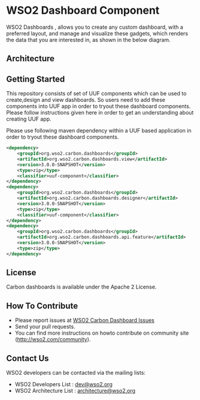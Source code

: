 # WSO2 Dashboard Component

WSO2 Dashboards , allows you to create any custom dashboard, with a preferred layout, and manage and visualize these gadgets, which renders the data that you are interested in, as shown in the below diagram. 

## Architecture


## Getting Started

This repository consists of set of UUF components which can be used to create,design and view dashboards. So users need to add these components into UUF app in order to tryout these dashboard components. Please follow instructions given here in order to get an understanding about creating UUF app. 

Please use following maven dependency within a UUF based application in order to tryout these dashboard components.

```xml
<dependency>
    <groupId>org.wso2.carbon.dashboards</groupId>
    <artifactId>org.wso2.carbon.dashboards.view</artifactId>
    <version>3.0.0-SNAPSHOT</version>
    <type>zip</type>
    <classifier>uuf-component</classifier>
</dependency>
<dependency>
    <groupId>org.wso2.carbon.dashboards</groupId>
    <artifactId>org.wso2.carbon.dashboards.designer</artifactId>
    <version>3.0.0-SNAPSHOT</version>
    <type>zip</type>
    <classifier>uuf-component</classifier>
</dependency>
<dependency>
    <groupId>org.wso2.carbon.dashboards</groupId>
    <artifactId>org.wso2.carbon.dashboards.api.feature</artifactId>
    <version>3.0.0-SNAPSHOT</version>
    <type>zip</type>
</dependency>
```

## License

Carbon dashboards is available under the Apache 2 License.

## How To Contribute

* Please report issues at [WSO2 Carbon Dashboard Issues](https://github.com/wso2/carbon-dashboards/issues)
* Send your pull requests.
* You can find more instructions on howto contribute on community site (http://wso2.com/community).

## Contact Us

WSO2 developers can be contacted via the mailing lists:
* WSO2 Developers List : dev@wso2.org
* WSO2 Architecture List : architecture@wso2.org


